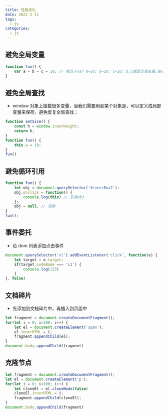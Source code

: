 ```yaml
---
title: 性能优化
date: 2021-2-11
tags:
  - js
categories:
  - js
---
```


## 避免全局变量

```js
function fun() {
    var a = b = c = 10; // 相当于var a=10; b=10; c=10; b,c就是全局变量,在window上，导致内存无法回收;
}
```

## 避免全局查找

- window 对象上挂载很多变量，当我们需要用到某个对象是，可以定义成局部变量来保存，避免反复全局查找；

```js
function setSize() {
    const h = window.innerHeight;
    return h;
}
function fun() {
    this.a = 10;
}
fun()
```

## 避免循环引用

```js
function fun() {
    let obj = document.querySelector('#innerBox2');
    obj.onclick = function() {
        console.log(this) // 引用obj
    };
    obj = null; // 清除
}
fun();
```

## 事件委托

- 给 dom 列表添加点击事件

```js
document.querySelector('ul').addEventListener('click', function(e) {
    let target = e.target;
    if(target.nodeName === 'LI') {
        console.log(123)
    }
}, false)
```

## 文档碎片

- 先添加到文档碎片中，再插入到页面中

```js
let fragment = document.createDocumentFragment();
for(let i = 0; i<100; i++) {
    let el = document.createElement('span');
    el.innerHTML = i;
    fragment.appendChild(el);
}
document.body.appendChild(fragment)
```

## 克隆节点

```js
let fragment = document.createDocumentFragment();
let el = document.createElement('p');
for(let i = 0; i<100; i++) {
    let cloneEl = el.cloneNode(false)
    cloneEl.innerHTML = i;
    fragment.appendChild(cloneEl);
}
document.body.appendChild(fragment)
```
